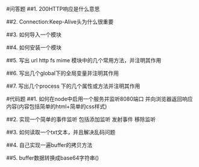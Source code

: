 #问答题
##1. 200HTTP响应是什么意思

##2. Connection:Keep-Alive头为什么很重要

##3. 如何导入一个模块

##4. 如何安装一个模块


##5. 写出 url http fs mime 模块中的几个常用方法，并注明其作用

##6. 写出几个global下的全局变量并注明其作用

##7. 写出几个process 下的几个属性或方法并注明其作用


#代码题
##1. 如何在node中启用一个服务并监听8080端口  并向浏览器返回响应内容(内容包括简单的html+简单的css样式)

##2. 实现一个简单的事件监听 包括添加监听  发射事件 移除监听

##3. 如何读取一个txt文本，并且解决乱码问题

##4. 自己实现一遍buffer的拷贝方法

##5. buffer数据转换成base64字符串()




